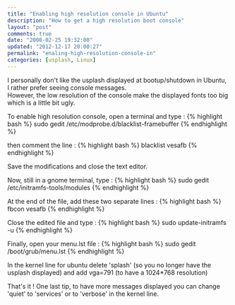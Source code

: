 ```yaml
---
title: "Enabling high resolution console in Ubuntu"
description: "How to get a high resolution boot console"
layout: "post"
comments: true
date: "2008-02-25 19:32:00"
updated: "2012-12-17 20:00:27"
permalink: "enaling-high-resolution-console-in"
categories: [usplash, Linux]
---
```

I personally don't like the usplash displayed at bootup/shutdown in Ubuntu, I rather prefer seeing console messages.  
However, the low resolution of the console make the displayed fonts too big which is a little bit ugly.

To enable high resolution console, open a terminal and type :
{% highlight bash %}
sudo gedit /etc/modprobe.d/blacklist-framebuffer
{% endhighlight %}

then comment the line :
{% highlight bash %}
blacklist vesafb
{% endhighlight %}

Save the modifications and close the text editor.

Now, still in a gnome terminal, type :
{% highlight bash %}
sudo gedit /etc/initramfs-tools/modules
{% endhighlight %}

At the end of the file, add these two separate lines :
{% highlight bash %}
fbcon
vesafb
{% endhighlight %}

Close the edited file and type :
{% highlight bash %}
sudo update-initramfs -u
{% endhighlight %}

Finally, open your menu.lst file :
{% highlight bash %}
sudo gedit /boot/grub/menu.lst
{% endhighlight %}

In the kernel line for ubuntu delete 'splash' (so you no longer have the usplash displayed) and add vga=791 (to have a 1024*768 resolution)

That's it ! One last tip, to have more messages displayed you can change 'quiet' to 'services' or to 'verbose' in the kernel line.
